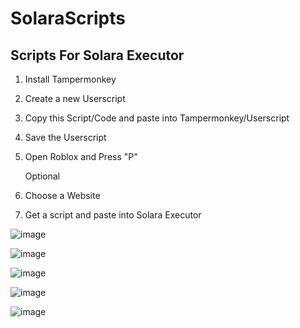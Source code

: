 # SolaraScripts
Scripts For Solara Executor
---------------------------


1. Install Tampermonkey
2. Create a new Userscript
3. Copy this Script/Code and paste into Tampermonkey/Userscript
4. Save the Userscript
5. Open Roblox and Press "P"


   Optional
1. Choose a Website
2. Get a script and paste into Solara Executor

![image](https://github.com/HeroReal/SolaraScripts/assets/172195499/81f94e06-534d-4ec3-846f-24e52a4b06a6)

![image](https://github.com/HeroReal/SolaraScripts/assets/172195499/58fa72d0-4c32-44af-a39c-df474026be7b)

![image](https://github.com/HeroReal/SolaraScripts/assets/172195499/419be1ff-a4cc-4d4f-930b-225d57a5bd8b)

![image](https://github.com/HeroReal/SolaraScripts/assets/172195499/2f41e7d1-9235-47ea-9601-3b08570a6840)

![image](https://github.com/HeroReal/SolaraScripts/assets/172195499/ebeef6a2-be51-41c0-b053-4d4748ce7ab8)
